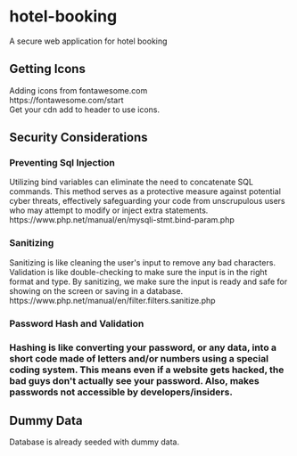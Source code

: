 # hotel-booking
A secure web application for hotel booking
<h2>Getting Icons </h2>
Adding icons from fontawesome.com
<br/>
https://fontawesome.com/start
<br/>
Get your cdn add to header to use icons.


<h2>Security Considerations</h2>
<h3>Preventing Sql Injection </h3>
Utilizing bind variables can eliminate the need to concatenate SQL commands. This method serves as a protective measure against potential cyber threats, effectively safeguarding your code from unscrupulous users who may attempt to modify or inject extra statements.
<br/>
 https://www.php.net/manual/en/mysqli-stmt.bind-param.php
 
<h3>Sanitizing</h3> 
Sanitizing is like cleaning the user's input to remove any bad characters. Validation is like double-checking to make sure the input is in the right format and type. By sanitizing, we make sure the input is ready and safe for showing on the screen or saving in a database.
https://www.php.net/manual/en/filter.filters.sanitize.php

<h3>Password Hash and Validation<h3>
 
 Hashing is like converting your password, or any data, into a short code made of letters and/or numbers using a special coding system. This means even if a website gets hacked, the bad guys don't actually see your password. Also, makes passwords not accessible by developers/insiders.

<h2>Dummy Data </h2>
Database is already seeded with dummy data.
